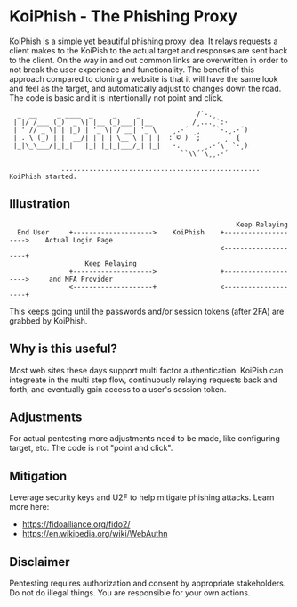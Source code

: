 # KoiPhish - The Phishing Proxy

KoiPhish is a simple yet beautiful phishing proxy idea. It relays requests a client makes to the KoiPish to the actual target and responses are sent back to the client. On the way in and out common links are overwritten in order to not break the user experience and functionality. The benefit of this approach compared to cloning a website is that it will have the same look and feel as the target, and automatically adjust to changes down the road. The code is basic and it is intentionally not point and click.


```
  _  __     _ ____  _     _     _              /`·.¸
 | |/ /___ (_)  _ \| |__ (_)___| |__          /¸...¸`:·
 | ' // _ \| | |_) | '_ \| / __| '_ \    ¸.·´  ¸    `·.¸.·´)
 | . \ (_) | |  __/| | | | \__ \ | | |  : © ) ´;      ¸  {
 |_|\_\___/|_|_|   |_| |_|_|___/_| |_|   ·.      ¸.·´\  `·¸)
                                           ``\\´´\¸¸.·´

             .................................................. KoiPhish started.
```             


## Illustration

                                                             Keep Relaying                               
      End User     +-------------------->    KoiPhish    +-------------------->    Actual Login Page
                                                         <--------------------+    
                       Keep Relaying      
                   +-------------------->                +-------------------->     and MFA Provider
                   <--------------------+                <--------------------+           
             
This keeps going until the passwords and/or session tokens (after 2FA) are grabbed by KoiPhish.

## Why is this useful?
Most web sites these days support multi factor authentication. KoiPish can integreate in the multi step flow,  continuously relaying requests back and forth, and eventually gain access to a user's session token.

## Adjustments

For actual pentesting more adjustments need to be made, like configuring target, etc. The code is not "point and click".

## Mitigation

Leverage security keys and U2F to help mitigate phishing attacks. Learn more here:

* https://fidoalliance.org/fido2/
* https://en.wikipedia.org/wiki/WebAuthn

## Disclaimer

Pentesting requires authorization and consent by appropriate stakeholders. Do not do illegal things. You are responsible for your own actions.
